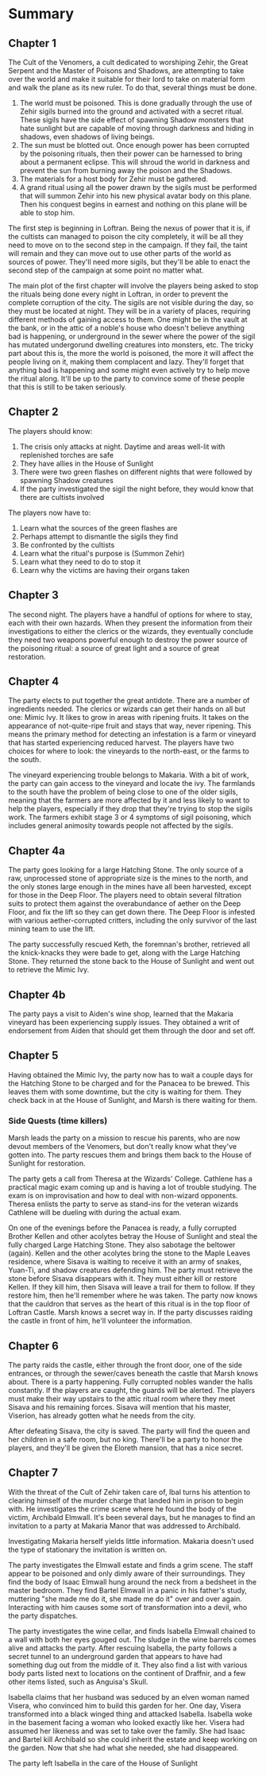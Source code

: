 # Summary

## Chapter 1
The Cult of the Venomers, a cult dedicated to worshiping Zehir, the Great Serpent and the Master of Poisons and Shadows, are attempting to take over the world and make it suitable for their lord to take on material form and walk the plane as its new ruler. To do that, several things must be done.

1. The world must be poisoned. This is done gradually through the use of Zehir sigils burned into the ground and activated with a secret ritual. These sigils have the side effect of spawning Shadow monsters that hate sunlight but are capable of moving through darkness and hiding in shadows, even shadows of living beings.
2. The sun must be blotted out. Once enough power has been corrupted by the poisoning rituals, then their power can be harnessed to bring about a permanent eclipse. This will shroud the world in darkness and prevent the sun from burning away the poison and the Shadows.
3. The materials for a host body for Zehir must be gathered.
4. A grand ritual using all the power drawn by the sigils must be performed that will summon Zehir into his new physical avatar body on this plane. Then his conquest begins in earnest and nothing on this plane will be able to stop him.

The first step is beginning in Loftran. Being the nexus of power that it is, if the cultists can managed to poison the city completely, it will be all they need to move on to the second step in the campaign. If they fail, the taint will remain and they can move out to use other parts of the world as sources of power. They'll need more sigils, but they'll be able to enact the second step of the campaign at some point no matter what.

The main plot of the first chapter will involve the players being asked to stop the rituals being done every night in Loftran, in order to prevent the complete corruption of the city. The sigils are not visible during the day, so they must be located at night. They will be in a variety of places, requiring different methods of gaining access to them. One might be in the vault at the bank, or in the attic of a noble's house who doesn't believe anything bad is happening, or underground in the sewer where the power of the sigil has mutated undergorund dwelling creatures into monsters, etc. The tricky part about this is, the more the world is poisoned, the more it will affect the people living on it, making them complacent and lazy. They'll forget that anything bad is happening and some might even actively try to help move the ritual along. It'll be up to the party to convince some of these people that this is still to be taken seriously.

## Chapter 2
The players should know:
1. The crisis only attacks at night. Daytime and areas well-lit with replenished torches are safe
2. They have allies in the House of Sunlight
3. There were two green flashes on different nights that were followed by spawning Shadow creatures
4. If the party investigated the sigil the night before, they would know that there are cultists involved

The players now have to:
1. Learn what the sources of the green flashes are
2. Perhaps attempt to dismantle the sigils they find
3. Be confronted by the cultists
4. Learn what the ritual's purpose is (Summon Zehir)
5. Learn what they need to do to stop it
6. Learn why the victims are having their organs taken

## Chapter 3
The second night. The players have a handful of options for where to stay, each with their own hazards. When they present the information from their investigations to either the clerics or the wizards, they eventually conclude they need two weapons powerful enough to destroy the power source of the poisoning ritual: a source of great light and a source of great restoration.

## Chapter 4
The party elects to put together the great antidote. There are a number of ingredients needed. The clerics or wizards can get their hands on all but one: Mimic Ivy. It likes to grow in areas with ripening fruits. It takes on the appearance of not-quite-ripe fruit and stays that way, never ripening. This means the primary method for detecting an infestation is a farm or vineyard that has started experiencing reduced harvest. The players have two choices for where to look: the vineyards to the north-east, or the farms to the south.

The vineyard experiencing trouble belongs to Makaria. With a bit of work, the party can gain access to the vineyard and locate the ivy. The farmlands to the south have the problem of being close to one of the older sigils, meaning that the farmers are more affected by it and less likely to want to help the players, especially if they drop that they're trying to stop the sigils work. The farmers exhibit stage 3 or 4 symptoms of sigil poisoning, which includes general animosity towards people not affected by the sigils.

## Chapter 4a
The party goes looking for a large Hatching Stone. The only source of a raw, unprocessed stone of appropriate size is the mines to the north, and the only stones large enough in the mines have all been harvested, except for those in the Deep Floor. The players need to obtain several filtration suits to protect them against the overabundance of aether on the Deep Floor, and fix the lift so they can get down there. The Deep Floor is infested with various aether-corrupted critters, including the only survivor of the last mining team to use the lift.

The party successfully rescued Keth, the foremnan's brother, retrieved all the knick-knacks they were bade to get, along with the Large Hatching Stone. They returned the stone back to the House of Sunlight and went out to retrieve the Mimic Ivy.

## Chapter 4b
The party pays a visit to Aiden's wine shop, learned that the Makaria vineyard has been experiencing supply issues. They obtained a writ of endorsement from Aiden that should get them through the door and set off.

## Chapter 5
Having obtained the Mimic Ivy, the party now has to wait a couple days for the Hatching Stone to be charged and for the Panacea to be brewed. This leaves them with some downtime, but the city is waiting for them. They check back in at the House of Sunlight, and Marsh is there waiting for them.

### Side Quests (time killers)
Marsh leads the party on a mission to rescue his parents, who are now devout members of the Venomers, but don't really know what they've gotten into. The party rescues them and brings them back to the House of Sunlight for restoration.

The party gets a call from Theresa at the Wizards' College. Cathlene has a practical magic exam coming up and is having a lot of trouble studying. The exam is on improvisation and how to deal with non-wizard opponents. Theresa enlists the party to serve as stand-ins for the veteran wizards Cathlene will be dueling with during the actual exam.

On one of the evenings before the Panacea is ready, a fully corrupted Brother Kellen and other acolytes betray the House of Sunlight and steal the fully charged Large Hatching Stone. They also sabotage the beltower (again). Kellen and the other acolytes bring the stone to the Maple Leaves residence, where Sisava is waiting to receive it with an army of snakes, Yuan-Ti, and shadow creatures defending him. The party must retrieve the stone before Sisava disappears with it. They must either kill or restore Kellen. If they kill him, then Sisava will leave a trail for them to follow. If they restore him, then he'll remember where he was taken. The party now knows that the cauldron that serves as the heart of this ritual is in the top floor of Loftran Castle. Marsh knows a secret way in. If the party discusses raiding the castle in front of him, he'll volunteer the information.

## Chapter 6
The party raids the castle, either through the front door, one of the side entrances, or through the sewer/caves beneath the castle that Marsh knows about. There is a party happening. Fully corrupted nobles wander the halls constantly. If the players are caught, the guards will be alerted. The players must make their way upstairs to the attic ritual room where they meet Sisava and his remaining forces. Sisava will mention that his master, Viserion, has already gotten what he needs from the city.

After defeating Sisava, the city is saved. The party will find the queen and her children in a safe room, but no king. There'll be a party to honor the players, and they'll be given the Eloreth mansion, that has a nice secret.

## Chapter 7
With the threat of the Cult of Zehir taken care of, Ibal turns his attention to clearing himself of the murder charge that landed him in prison to begin with. He investigates the crime scene where he found the body of the victim, Archibald Elmwall. It's been several days, but he manages to find an invitation to a party at Makaria Manor that was addressed to Archibald.

Investigating Makaria herself yields little information. Makaria doesn't used the type of stationary the invitation is written on.

The party investigates the Elmwall estate and finds a grim scene. The staff appear to be poisoned and only dimly aware of their surroundings. They find the body of Isaac Elmwall hung around the neck from a bedsheet in the master bedroom. They find Bartel Elmwall in a panic in his father's study, muttering "she made me do it, she made me do it" over and over again. Interacting with him causes some sort of transformation into a devil, who the party dispatches.

The party investigates the wine cellar, and finds Isabella Elmwall chained to a wall with both her eyes gouged out. The sludge in the wine barrels comes alive and attacks the party. After rescuing Isabella, the party follows a secret tunnel to an underground garden that appears to have had something dug out from the middle of it. They also find a list with various body parts listed next to locations on the continent of Draffnir, and a few other items listed, such as Anguisa's Skull.

Isabella claims that her husband was seduced by an elven woman named Visera, who convinced him to build this garden for her. One day, Visera transformed into a black winged thing and attacked Isabella. Isabella woke in the basement facing a woman who looked exactly like her. Visera had assumed her likeness and was set to take over the family. She had Isaac and Bartel kill Archibald so she could inherit the estate and keep working on the garden. Now that she had what she needed, she had disappeared.

The party left Isabella in the care of the House of Sunlight
